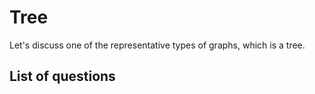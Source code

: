 Tree
=============
Let's discuss one of the representative types of graphs, which is a tree.

List of questions
--------------
